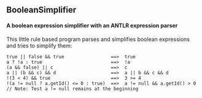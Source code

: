 ## BooleanSimplifier

#### A boolean expression simplifier with an ANTLR expression parser

This little rule based program parses and simplifies boolean expressions and tries to simplify them:

    true || false && true                 ==>  true
    a ? !a : true                         ==>  !a
    (a && false) || c                     ==>  c
    a || (b && c) && d                    ==>  a || b && c && d
    !(3 < 4) && true                      ==>  3 >= 4
    !(a != null ? a.getId() <= 0 : true)  ==>  a != null && a.getId() > 0  // Note: Test a != null remains at the beginning
